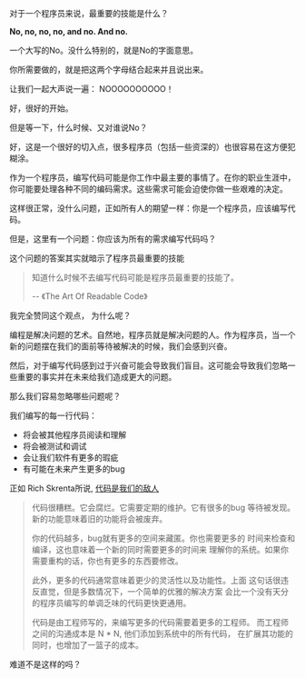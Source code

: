 对于一个程序员来说，最重要的技能是什么？

**No, no, no, no, and no. And no.**

一个大写的No。没什么特别的，就是No的字面意思。

你所需要做的，就是把这两个字母结合起来并且说出来。

让我们一起大声说一遍： NOOOOOOOOOO！

好，很好的开始。

但是等一下，什么时候、又对谁说No？

好，这是一个很好的切入点，很多程序员（包括一些资深的）也很容易在这方便犯糊涂。

作为一个程序员，编写代码可能是你工作中最主要的事情了。在你的职业生涯中，你可能要处理各种不同的编码需求。这些需求可能会迫使你做一些艰难的决定。

这样很正常，没什么问题，正如所有人的期望一样：你是一个程序员，应该编写代码。

但是，这里有一个问题：你应该为所有的需求编写代码吗？

这个问题的答案其实就暗示了程序员最重要的技能

> 知道什么时候不去编写代码可能是程序员最重要的技能了。
>
>  -- 《The Art Of Readable Code》

我完全赞同这个观点， 为什么呢？

编程是解决问题的艺术。自然地，程序员就是解决问题的人。作为程序员，当一个新的问题摆在我们的面前等待被解决的时候，我们会感到兴奋。

然后，对于编写代码感到过于兴奋可能会导致我们盲目。这可能会导致我们忽略一些重要的事实并在未来给我们造成更大的问题。

那么我们容易忽略哪些问题呢？

我们编写的每一行代码：
- 将会被其他程序员阅读和理解
- 将会被测试和调试
- 会让我们软件有更多的瑕疵
- 有可能在未来产生更多的bug


正如 Rich Skrenta所说, [代码是我们的敌人](http://www.skrenta.com/2007/05/code_is_our_enemy.html)

> 代码很糟糕。它会腐烂。它需要定期的维护。它有很多的bug
等待被发现。新的功能意味着旧的功能将会被废弃。
>
> 你的代码越多，bug就有更多的空间来藏匿。你也需要更多的
时间来检查和编译，这也意味着一个新的同时需要更多的时间来
理解你的系统。如果你需要重构的话，你也有更多的东西要修改。
>
> 此外，更多的代码通常意味着更少的灵活性以及功能性。上面
这句话很违反直觉，但是多数情况下，一个简单的优雅的解决方案
会比一个没有天分的程序员编写的单调乏味的代码更快更通用。
>
> 代码是由工程师写的，来编写更多的代码需要着更多的工程师。
而工程师之间的沟通成本是 N * N, 他们添加到系统中的所有代码，
在扩展其功能的同时，也增加了一篮子的成本。

难道不是这样的吗？
